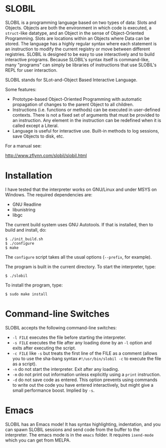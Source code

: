# SLOBIL

SLOBIL is a programming language based on two types of data: Slots and Objects.  Objects are both the environment in which code is executed, a `struct`-like datatype, and an Object in the sense of Object-Oriented Programming. Slots are locations within an Objects where Data can be stored. The language has a highly regular syntax where each statement is an instruction to modify the current registry or move between different registries. SLOBIL is designed to be easy to use interactively and to build interactive programs.  Because SLOBIL's syntax itself is command-like, many "programs" can simply be libraries of instructions that use SLOBIL's REPL for user interaction. 

SLOBIL stands for SLot-and-Object Based Interactive Language.

Some features:

- Prototype-based Object-Oriented Programming with automatic propagation of changes to the parent Object to all children.
- Instructions (i.e. functions or methods) can be executed in user-defined contexts.  There is not a fixed set of arguments that must be provided to an instruction.  Any element in the instruction can be redefined when it is called except a Literal.
- Language is useful for interactive use.  Built-in methods to log sessions, save Objects to disk, etc.

For a manual see: 

http://www.zflynn.com/slobil/slobil.html 


# Installation

I have tested that the interpreter works on GNU/Linux and under MSYS
on Windows. The required dependencies are:

- GNU Readline 
- libunistring
- libgc

The current build system uses GNU Autotools. If that is installed,
then to build and install, do:

```
$ ./init_build.sh
$ ./configure 
$ make
```

The `configure` script takes all the usual options (`--prefix`, for example).

The program is built in the current directory. To start the interpreter, type:
```
$ ./slobil
```

To install the program, type:
```
$ sudo make install
```

# Command-line Switches

SLOBIL accepts the following command-line switches:

- `-l FILE` executes the file before starting the interpreter.
- `-s FILE` executes the file after any loading done by an `-l` option and exits after executing the script.
- `-c FILE` like `-s` but treats the first line of the FILE as a comment (allows you to use the sha-bang syntax `#!/usr/bin/slobil -c` to execute the file as a script).
- `-n` do not start the interpreter. Exit after any loading.
- `-m` do not print out information unless explicitly using a `print` instruction.
- `-d` do not save code as entered. This option prevents using commands to write out the code you have entered interactively, but might give a small performance boost. Implied by `-s`.

# Emacs

SLOBIL has an Emacs mode! It has syntax highlighting, indentation, and you can spawn SLOBIL sessions and send code from the buffer to the interpreter. The emacs mode is in the `emacs` folder. It requires `isend-mode` which you can get from MELPA.





